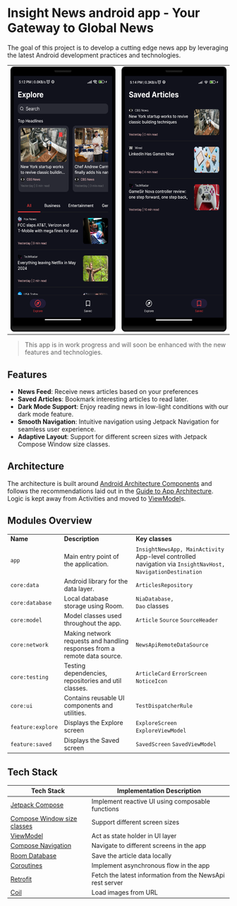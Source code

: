 Insight News android app - Your Gateway to Global News
=====================================
The goal of this project is to develop a cutting edge news app by leveraging the latest Android development practices and technologies.

<table>
  <tr>
    <td><img alt = "Screenshot showing the Explore screen" src="docs/images/explore_feature_screenshot.png" width="267" height="600"></td>
    <td><img alt = "Screenshot showing the Saved screen" src="docs/images/saved_feature_screenshot.png" width="267" height="600"></td>
  </tr>
</table>

> This app is in work progress and will soon be enhanced with the new features and technologies.

## Features
<ul>
  <li><strong>News Feed</strong>: Receive news articles based on your preferences</li>
  <li><strong>Saved Articles</strong>: Bookmark interesting articles to read later.</li>
  <li><strong>Dark Mode Support</strong>: Enjoy reading news in low-light conditions with our dark mode feature.</li>
  <li><strong>Smooth Navigation</strong>: Intuitive navigation using Jetpack Navigation for seamless user experience.</li>
  <li><strong>Adaptive Layout</strong>: Support for different screen sizes with Jetpack Compose Window size classes.</li>
</ul>

## Architecture
The architecture is built around
[Android Architecture Components](https://developer.android.com/topic/libraries/architecture/)
and follows the recommendations laid out in the
[Guide to App Architecture](https://developer.android.com/jetpack/docs/guide). Logic is kept away
from Activities and moved to
[ViewModel](https://developer.android.com/topic/libraries/architecture/viewmodel)s.

## Modules Overview
<table>
  <tr>
   <td><strong>Name</strong>
   </td>
   <td><strong>Description</strong>
   </td>
   <td><strong>Key classes</strong>
   </td>
  </tr>
  <tr>
   <td><code>app</code></td>
   <td>Main entry point of the application.</td>
   <td>
     <code>InsightNewsApp, MainActivity</code> <br>
     App-level controlled navigation via <code>InsightNavHost,</code> <code>NavigationDestination</code>
   </td>
  </tr>
  <tr>
   <td><code>core:data</code></td>
   <td>Android library for the data layer.</td>
   <td>
     <code>ArticlesRepository</code>
   </td>
  </tr>
  <tr>
   <td><code>core:database</code></td>
   <td>Local database storage using Room.</td>
   <td>
     <code>NiaDatabase,</code> <br> 
     <code>Dao</code> classes
   </td>
  </tr>
  <tr>
   <td><code>core:model</code></td>
   <td>Model classes used throughout the app.</td>
   <td>
     <code>Article</code> <code>Source</code> <code>SourceHeader</code>
   </td>
  </tr>
  <tr>
   <td><code>core:network</code></td>
   <td>Making network requests and handling responses from a remote data source.</td>
   <td>
     <code>NewsApiRemoteDataSource</code>
   </td>
  </tr>
   <tr>
   <td><code>core:testing</code></td>
   <td>Testing dependencies, repositories and util classes.</td>
   <td>
     <code>ArticleCard</code> <code>ErrorScreen</code> <code>NoticeIcon</code>
   </td>
  </tr>
  <tr>
   <td><code>core:ui</code></td>
   <td>Contains reusable UI components and utilities.</td>
   <td>
     <code>TestDispatcherRule</code>
   </td>
  </tr>
  <tr>
   <td><code>feature:explore</code></td>
   <td>Displays the Explore screen</td>
   <td>
     <code>ExploreScreen</code> <code>ExploreViewModel</code>
   </td>
  </tr>
  <tr>
   <td><code>feature:saved</code></td>
   <td>Displays the Saved screen</td>
   <td>
     <code>SavedScreen</code> <code>SavedViewModel</code>
   </td>
  </tr>
</table>

## Tech Stack
| Tech Stack | Implementation Description |
| --- | --- |
| [Jetpack Compose](https://developer.android.com/jetpack/compose) | Implement reactive UI using composable functions |
| [Compose Window size classes](https://developer.android.com/guide/topics/large-screens/support-different-screen-sizes) | Support different screen sizes |
| [ViewModel](https://developer.android.com/topic/libraries/architecture/viewmodel) | Act as state holder in UI layer |
| [Compose Navigation](https://developer.android.com/jetpack/compose/navigation) | Navigate to different screens in the app |
| [Room Database](https://developer.android.com/training/data-storage/room) | Save the article data locally |
| [Coroutines](https://kotlinlang.org/docs/coroutines-overview.html) | Implement asynchronous flow in the app |
| [Retrofit](https://square.github.io/retrofit/) | Fetch the latest information from the NewsApi rest server |
| [Coil](https://github.com/coil-kt/coil) | Load images from URL |
